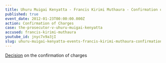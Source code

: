 ```yaml
---
title: Uhuru Muigai Kenyatta - Francis Kirimi Muthaura - Confirmation of Charges
published: true
event_date: 2012-01-23T00:00:00.000Z
action: Confirmation of Charges
case: the-prosecutor-v-uhuru-muigai-kenyatta
accused: francis-kirimi-muthaura
youtube_id: jnyc7x9a3jI
slug: uhuru-muigai-kenyatta-events-francis-kirimi-muthaura-confirmation-of-charges
---
```



[Decision](https://www.icc-cpi.int/iccdocs/doc/doc1314543.pdf) on the confirmation of charges